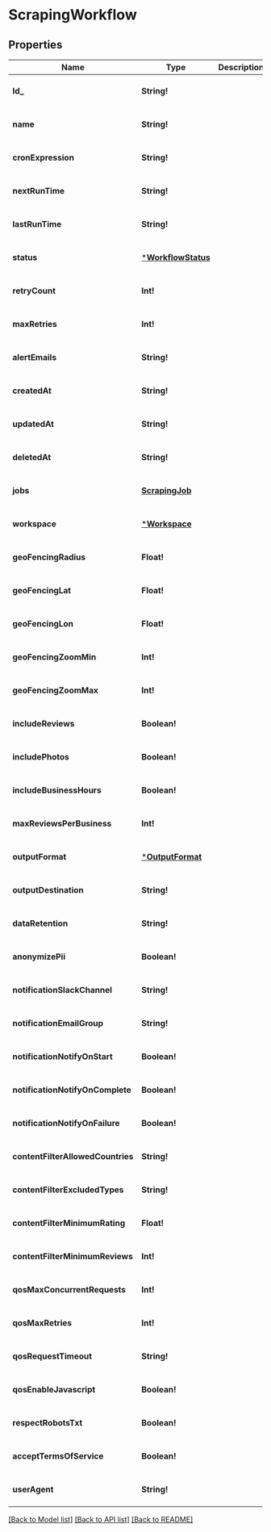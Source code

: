 # ScrapingWorkflow

## Properties
Name | Type | Description | Notes
------------ | ------------- | ------------- | -------------
**Id_** | **String!** |  | [optional] [default to null]
**name** | **String!** |  | [optional] [default to null]
**cronExpression** | **String!** |  | [optional] [default to null]
**nextRunTime** | **String!** |  | [optional] [default to null]
**lastRunTime** | **String!** |  | [optional] [default to null]
**status** | [***WorkflowStatus**](WorkflowStatus.md) |  | [optional] [default to null]
**retryCount** | **Int!** |  | [optional] [default to null]
**maxRetries** | **Int!** |  | [optional] [default to null]
**alertEmails** | **String!** |  | [optional] [default to null]
**createdAt** | **String!** |  | [optional] [default to null]
**updatedAt** | **String!** |  | [optional] [default to null]
**deletedAt** | **String!** |  | [optional] [default to null]
**jobs** | [**ScrapingJob**](ScrapingJob.md) |  | [optional] [default to null]
**workspace** | [***Workspace**](Workspace.md) |  | [optional] [default to null]
**geoFencingRadius** | **Float!** |  | [optional] [default to null]
**geoFencingLat** | **Float!** |  | [optional] [default to null]
**geoFencingLon** | **Float!** |  | [optional] [default to null]
**geoFencingZoomMin** | **Int!** |  | [optional] [default to null]
**geoFencingZoomMax** | **Int!** |  | [optional] [default to null]
**includeReviews** | **Boolean!** |  | [optional] [default to null]
**includePhotos** | **Boolean!** |  | [optional] [default to null]
**includeBusinessHours** | **Boolean!** |  | [optional] [default to null]
**maxReviewsPerBusiness** | **Int!** |  | [optional] [default to null]
**outputFormat** | [***OutputFormat**](OutputFormat.md) |  | [optional] [default to null]
**outputDestination** | **String!** |  | [optional] [default to null]
**dataRetention** | **String!** |  | [optional] [default to null]
**anonymizePii** | **Boolean!** |  | [optional] [default to null]
**notificationSlackChannel** | **String!** |  | [optional] [default to null]
**notificationEmailGroup** | **String!** |  | [optional] [default to null]
**notificationNotifyOnStart** | **Boolean!** |  | [optional] [default to null]
**notificationNotifyOnComplete** | **Boolean!** |  | [optional] [default to null]
**notificationNotifyOnFailure** | **Boolean!** |  | [optional] [default to null]
**contentFilterAllowedCountries** | **String!** |  | [optional] [default to null]
**contentFilterExcludedTypes** | **String!** |  | [optional] [default to null]
**contentFilterMinimumRating** | **Float!** |  | [optional] [default to null]
**contentFilterMinimumReviews** | **Int!** |  | [optional] [default to null]
**qosMaxConcurrentRequests** | **Int!** |  | [optional] [default to null]
**qosMaxRetries** | **Int!** |  | [optional] [default to null]
**qosRequestTimeout** | **String!** |  | [optional] [default to null]
**qosEnableJavascript** | **Boolean!** |  | [optional] [default to null]
**respectRobotsTxt** | **Boolean!** |  | [optional] [default to null]
**acceptTermsOfService** | **Boolean!** |  | [optional] [default to null]
**userAgent** | **String!** |  | [optional] [default to null]

[[Back to Model list]](../README.md#documentation-for-models) [[Back to API list]](../README.md#documentation-for-api-endpoints) [[Back to README]](../README.md)


